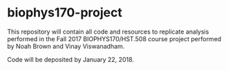 # biophys170-project

This repository will contain all code and resources to replicate analysis performed in the Fall 2017 BIOPHYS170/HST.508 course project performed by Noah Brown and Vinay Viswanadham.

Code will be deposited by January 22, 2018.
